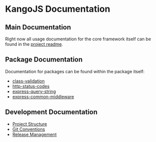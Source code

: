 # KangoJS Documentation

## Main Documentation
Right now all usage documentation for the core framework itself can be found in the [project readme](https://github.com/kangojs/kangojs).

## Package Documentation
Documentation for packages can be found within the package itself:
- [class-validation](https://github.com/kangojs/kangojs/tree/main/packages/class-validation)
- [http-status-codes](https://github.com/kangojs/kangojs/tree/main/packages/http-status-codes)
- [express-query-string](https://github.com/kangojs/kangojs/tree/main/packages/express-query-string)
- [express-common-middleware](https://github.com/kangojs/kangojs/tree/main/packages/express-common-middleware)

## Development Documentation
- [Project Structure](https://github.com/kangojs/kangojs/blob/main/docs/development/project-structure.md)
- [Git Conventions](https://github.com/kangojs/kangojs/blob/main/docs/development/git-conventions.md)
- [Release Management](https://github.com/kangojs/kangojs/blob/main/docs/development/release-management.md)
